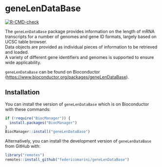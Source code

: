 # geneLenDataBase

<!-- badges: start -->
[![R-CMD-check](https://github.com/federicomarini/geneLenDataBase/actions/workflows/R-CMD-check.yaml/badge.svg)](https://github.com/federicomarini/geneLenDataBase/actions/workflows/R-CMD-check.yaml)
<!-- badges: end -->
  
The `geneLenDataBase` package provides information on the length of mRNA transcripts 
for a number of genomes and gene ID formats, largely based on UCSC table browser.  
Data objects are provided as individual pieces of information to be retrieved 
and loaded.  
A variety of different gene identifiers and genomes is supported to ensure wide 
applicability.

`geneLenDataBase` can be found on Bioconductor
(<https://www.bioconductor.org/packages/geneLenDataBase>).

## Installation

You can install the version of `geneLenDataBase` which is on Bioconductor with these commands:

``` r
if (!require("BiocManager")) {
  install.packages("BiocManager")
}
BiocManager::install("geneLenDataBase")
```

Alternatively, you can install the development version of `geneLenDataBase` from GitHub with:

``` r
library("remotes")
remotes::install_github("federicomarini/geneLenDataBase")
```


